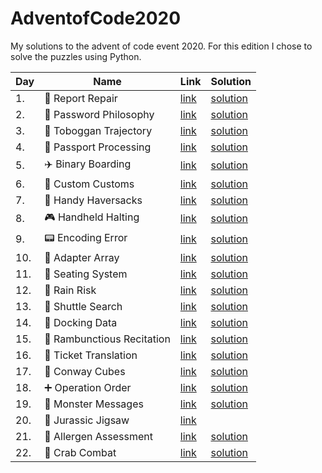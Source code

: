 # AdventofCode2020
My solutions to the advent of code event 2020. For this edition I chose to solve the puzzles using Python.

| Day | Name        | Link           | Solution  |
| ------------- |-------------- |-------------|------|
| 1. | :wrench: Report Repair      | [link](https://adventofcode.com/2020/day/1) | [solution](https://github.com/LWLeijten/AdventofCode2020/tree/main/solutions/day1) |
| 2. | :closed_lock_with_key: Password Philosophy      | [link](https://adventofcode.com/2020/day/2)      |   [solution](https://github.com/LWLeijten/AdventofCode2020/tree/main/solutions/day2) |
| 3. | :evergreen_tree: Toboggan Trajectory | [link](https://adventofcode.com/2020/day/3)      |    [solution](https://github.com/LWLeijten/AdventofCode2020/tree/main/solutions/day3) |
| 4. | :passport_control: Passport Processing | [link](https://adventofcode.com/2020/day/4)      |    [solution](https://github.com/LWLeijten/AdventofCode2020/tree/main/solutions/day4) |
| 5. | :airplane: Binary Boarding | [link](https://adventofcode.com/2020/day/5)      |    [solution](https://github.com/LWLeijten/AdventofCode2020/tree/main/solutions/day5) |
| 6. | :customs: Custom Customs | [link](https://adventofcode.com/2020/day/6)      |    [solution](https://github.com/LWLeijten/AdventofCode2020/tree/main/solutions/day6) |
| 7. | :briefcase: Handy Haversacks | [link](https://adventofcode.com/2020/day/7)      |    [solution](https://github.com/LWLeijten/AdventofCode2020/tree/main/solutions/day7) |
| 8. | :video_game: Handheld Halting | [link](https://adventofcode.com/2020/day/8)      |    [solution](https://github.com/LWLeijten/AdventofCode2020/tree/main/solutions/day8) |
| 9. | :pager: Encoding Error | [link](https://adventofcode.com/2020/day/9)      |    [solution](https://github.com/LWLeijten/AdventofCode2020/tree/main/solutions/day9) |
| 10. | :electric_plug: Adapter Array | [link](https://adventofcode.com/2020/day/10)      |    [solution](https://github.com/LWLeijten/AdventofCode2020/tree/main/solutions/day10)| 
| 11. | :seat: Seating System | [link](https://adventofcode.com/2020/day/11)      |    [solution](https://github.com/LWLeijten/AdventofCode2020/tree/main/solutions/day11) |
| 12. | :ship: Rain Risk | [link](https://adventofcode.com/2020/day/12)      |    [solution](https://github.com/LWLeijten/AdventofCode2020/tree/main/solutions/day12) |
| 13. | :bus: Shuttle Search | [link](https://adventofcode.com/2020/day/13)      |    [solution](https://github.com/LWLeijten/AdventofCode2020/tree/main/solutions/day13) |
| 14. | :whale: Docking Data | [link](https://adventofcode.com/2020/day/14)      |    [solution](https://github.com/LWLeijten/AdventofCode2020/tree/main/solutions/day14) |
| 15. | :brain: Rambunctious Recitation | [link](https://adventofcode.com/2020/day/15)  |    [solution](https://github.com/LWLeijten/AdventofCode2020/tree/main/solutions/day15) |
| 16. | :bullettrain_side: Ticket Translation | [link](https://adventofcode.com/2020/day/16) |[solution](https://github.com/LWLeijten/AdventofCode2020/tree/main/solutions/day16) |
| 17. | :large_blue_diamond: Conway Cubes | [link](https://adventofcode.com/2020/day/17)|[solution](https://github.com/LWLeijten/AdventofCode2020/tree/main/solutions/day17) |
| 18. | :heavy_plus_sign: Operation Order | [link](https://adventofcode.com/2020/day/18)|[solution](https://github.com/LWLeijten/AdventofCode2020/tree/main/solutions/day18) |
| 19. | :octopus: Monster Messages | [link](https://adventofcode.com/2020/day/19)      |    [solution](https://github.com/LWLeijten/AdventofCode2020/tree/main/solutions/day19) |
| 20. | :jigsaw: Jurassic Jigsaw | [link](https://adventofcode.com/2020/day/20)      |     | 
| 21. | :hospital: Allergen Assessment | [link](https://adventofcode.com/2020/day/21)  | [solution](https://github.com/LWLeijten/AdventofCode2020/tree/main/solutions/day21) |
| 22. | :crab: Crab Combat | [link](https://adventofcode.com/2020/day/22)  | [solution](https://github.com/LWLeijten/AdventofCode2020/tree/main/solutions/day22) |
